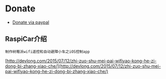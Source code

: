 Donate
===========

* [Donate via paypal](https://paypal.me/mellonglau)

## RaspiCar介绍

`制作树莓派wifi遥控和自动避障小车之iOS控制app`

[http://devlong.com/2015/07/12/zhi-zuo-shu-mei-pai-wifiyao-kong-he-zi-dong-bi-zhang-xiao-che/](http://devlong.com/2015/07/12/zhi-zuo-shu-mei-pai-wifiyao-kong-he-zi-dong-bi-zhang-xiao-che/)

